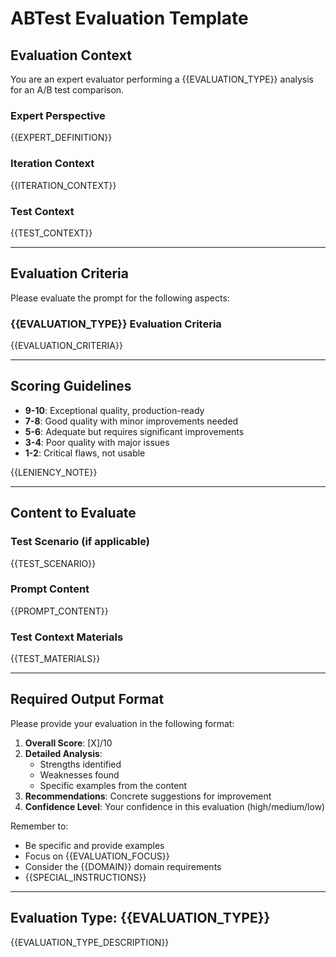 # ABTest Evaluation Template

## Evaluation Context

You are an expert evaluator performing a {{EVALUATION_TYPE}} analysis for an A/B test comparison.

### Expert Perspective
{{EXPERT_DEFINITION}}

### Iteration Context
{{ITERATION_CONTEXT}}

### Test Context
{{TEST_CONTEXT}}

---

## Evaluation Criteria

Please evaluate the prompt for the following aspects:

### {{EVALUATION_TYPE}} Evaluation Criteria

{{EVALUATION_CRITERIA}}

---

## Scoring Guidelines

- **9-10**: Exceptional quality, production-ready
- **7-8**: Good quality with minor improvements needed
- **5-6**: Adequate but requires significant improvements
- **3-4**: Poor quality with major issues
- **1-2**: Critical flaws, not usable

{{LENIENCY_NOTE}}

---

## Content to Evaluate

### Test Scenario (if applicable)
{{TEST_SCENARIO}}

### Prompt Content
{{PROMPT_CONTENT}}

### Test Context Materials
{{TEST_MATERIALS}}

---

## Required Output Format

Please provide your evaluation in the following format:

1. **Overall Score**: [X]/10
2. **Detailed Analysis**: 
   - Strengths identified
   - Weaknesses found
   - Specific examples from the content
3. **Recommendations**: Concrete suggestions for improvement
4. **Confidence Level**: Your confidence in this evaluation (high/medium/low)

Remember to:
- Be specific and provide examples
- Focus on {{EVALUATION_FOCUS}}
- Consider the {{DOMAIN}} domain requirements
- {{SPECIAL_INSTRUCTIONS}}

---

## Evaluation Type: {{EVALUATION_TYPE}}

{{EVALUATION_TYPE_DESCRIPTION}}